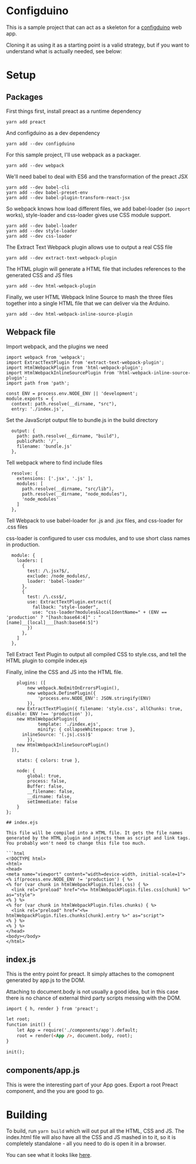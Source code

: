 # Configduino

This is a sample project that can act as a skeleton for a [configduino](https://github.com/madpilot/configduino) web app.

Cloning it as using it as a starting point is a valid strategy, but if you want to understand what is actually needed, see below:

# Setup

## Packages

First things first, install preact as a runtime dependency

```
yarn add preact
```

And configduino as a dev dependency

```
yarn add --dev configduino

```

For this sample project, I'll use webpack as a packager.

```
yarn add --dev webpack
```

We'll need babel to deal with ES6 and the transformation of the preact JSX

```
yarn add --dev babel-cli
yarn add --dev babel-preset-env
yarn add --dev babel-plugin-transform-react-jsx
```

So webpack knows how load different files, we add babel-loader (so ```import``` works), style-loader and css-loader gives use CSS module support.

```
yarn add --dev babel-loader
yarn add --dev style-loader
yarn add --dev css-loader
```

The Extract Text Webpack plugin allows use to output a real CSS file

```
yarn add --dev extract-text-webpack-plugin
```

The HTML plugin will generate a HTML file that includes references to the generated CSS and JS files

```
yarn add --dev html-webpack-plugin
```

Finally, we user HTML Webpack Inline Source to mash the three files together into a single HTML file that we can deliver via the Arduino.

```
yarn add --dev html-webpack-inline-source-plugin
```

## Webpack file

Import webpack, and the plugins we need

```
import webpack from 'webpack';
import ExtractTextPlugin from 'extract-text-webpack-plugin';
import HtmlWebpackPlugin from 'html-webpack-plugin';
import HtmlWebpackInlineSourcePlugin from 'html-webpack-inline-source-plugin';
import path from 'path';
```

```
const ENV = process.env.NODE_ENV || 'development';
module.exports = {
  context: path.resolve(__dirname, "src"),
  entry: './index.js',
```

Set the JavaScript output file to bundle.js in the build directory

```
  output: {
    path: path.resolve(__dirname, "build"),
    publicPath: '/',
    filename: 'bundle.js'
  },
```

Tell webpack where to find include files

```
  resolve: {
    extensions: ['.jsx', '.js' ],
    modules: [
      path.resolve(__dirname, "src/lib"),
      path.resolve(__dirname, "node_modules"),
      'node_modules'
    ]
  },
```

Tell Webpack to use babel-loader for .js and .jsx files, and css-loader for .css files

css-loader is configured to user css modules, and to use short class names in production.

```
  module: {
    loaders: [
      {
        test: /\.jsx?$/,
        exclude: /node_modules/,
        loader: 'babel-loader'
      },
      {
        test: /\.css$/,
        use: ExtractTextPlugin.extract({
          fallback: "style-loader",
          use: "css-loader?modules&localIdentName=" + (ENV == 'production' ? "[hash:base64:4]" : "[name]__[local]___[hash:base64:5]")
        })
      },
    ]
  },
```

Tell Extract Text Plugin to output all compiled CSS to style.css, and tell the HTML plugin to compile index.ejs

Finally, inline the CSS and JS into the HTML file.

```
	plugins: ([
		new webpack.NoEmitOnErrorsPlugin(),
		new webpack.DefinePlugin({
			'process.env.NODE_ENV': JSON.stringify(ENV)
		}),
    new ExtractTextPlugin({ filename: 'style.css', allChunks: true, disable: ENV !== 'production' }),
    new HtmlWebpackPlugin({
			template: './index.ejs',
			minify: { collapseWhitespace: true },
      inlineSource: '(.js|.css)$'
		}),
    new HtmlWebpackInlineSourcePlugin()
  ]),
```

```
	stats: { colors: true },

	node: {
		global: true,
		process: false,
		Buffer: false,
		__filename: false,
		__dirname: false,
		setImmediate: false
	}
};

## index.ejs

This file will be compiled into a HTML file. It gets the file names generated by the HTML plugin and injects them as script and link tags. You probably won't need to change this file too much.

```html
<!DOCTYPE html>
<html>
<head>
<meta name="viewport" content="width=device-width, initial-scale=1">
<% if(process.env.NODE_ENV != 'production') { %>
<% for (var chunk in htmlWebpackPlugin.files.css) { %>
  <link rel="preload" href="<%= htmlWebpackPlugin.files.css[chunk] %>"  as="style">
<% } %>
<% for (var chunk in htmlWebpackPlugin.files.chunks) { %>
  <link rel="preload" href="<%= htmlWebpackPlugin.files.chunks[chunk].entry %>" as="script">
<% } %>
<% } %>
</head>
<body></body>
</html>
```

## index.js

This is the entry point for preact. It simply attaches to the comopnent generated by app.js to the DOM.

Attaching to document.body is not usually a good idea, but in this case there is no chance of external third party scripts messing with the DOM.

```html
import { h, render } from 'preact';

let root;
function init() {
	let App = require('./components/app').default;
	root = render(<App />, document.body, root);
}

init();
```

## components/app.js

This is were the interesting part of your App goes. Export a root Preact component, and the you are good to go.

# Building

To build, run ```yarn build``` which will out put all the HTML, CSS and JS. The index.html file will also have all the CSS and JS mashed in to it, so it is completely standalone - all you need to do is open it in a browser.

You can see what it looks like [here](https://htmlpreview.github.io/?https://github.com/madpilot/configduino-sample/blob/master/demo/index.html).
